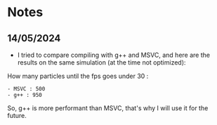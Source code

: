 # Notes

## 14/05/2024

- I tried to compare compiling with g++ and MSVC, and here are the results on the same simulation (at the time not optimized):

How many particles until the fps goes under 30 :

    - MSVC : 500
    - g++ : 950

So, g++ is more performant than MSVC, that's why I will use it for the future.